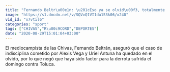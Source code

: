 ```yaml
---
title: "Fernando Beltr\u00e1n: \u201cEso ya se olvid\u00f3, totalmente. Ya pas\u00f3, le dimos la vuelta a la p\u00e1gina'"
image: "https://s1.dmcdn.net/v/SQVvQ1VI1du1S3k06/x240"
vid_id: "x7vtil6"
categories: "sport"
tags: ["CHIVAS","R\u00c9CORD","DEPORTES"]
date: "2020-08-29T15:01:04+03:00"
---
```

El mediocampista de las Chivas, Fernando Beltrán, aseguró que el caso de indisciplina cometido por Alexis Vega y Uriel Antuna ha quedado en el olvido, por lo que negó que haya sido factor para la derrota sufrida el domingo contra Toluca.

